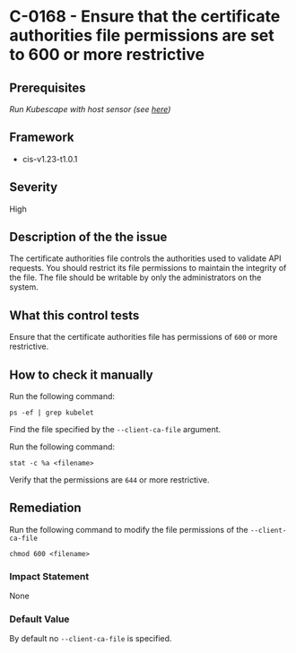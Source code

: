 # C-0168 - Ensure that the certificate authorities file permissions are set to 600 or more restrictive

## Prerequisites
 *Run Kubescape with host sensor (see [here](https://hub.armo.cloud/docs/host-sensor))*
 
## Framework
* cis-v1.23-t1.0.1
 
## Severity
High

## Description of the the issue
The certificate authorities file controls the authorities used to validate API requests. You should restrict its file permissions to maintain the integrity of the file. The file should be writable by only the administrators on the system.
 
## What this control tests 
Ensure that the certificate authorities file has permissions of `600` or more restrictive.
 
## How to check it manually 
Run the following command:

 
```
ps -ef | grep kubelet

```
 Find the file specified by the `--client-ca-file` argument.

 Run the following command:

 
```
stat -c %a <filename>

```
 Verify that the permissions are `644` or more restrictive.
 
## Remediation
Run the following command to modify the file permissions of the `--client-ca-file`

 
```
chmod 600 <filename>

```
 
### Impact Statement
None
 
### Default Value
By default no `--client-ca-file` is specified.
 
